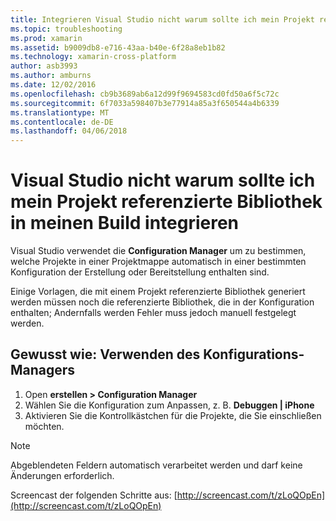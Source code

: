 ```yaml
---
title: Integrieren Visual Studio nicht warum sollte ich mein Projekt referenzierte Bibliothek in meinen Build?
ms.topic: troubleshooting
ms.prod: xamarin
ms.assetid: b9009db8-e716-43aa-b40e-6f28a8eb1b82
ms.technology: xamarin-cross-platform
author: asb3993
ms.author: amburns
ms.date: 12/02/2016
ms.openlocfilehash: cb9b3689ab6a12d99f9694583cd0fd50a6f5c72c
ms.sourcegitcommit: 6f7033a598407b3e77914a85a3f650544a4b6339
ms.translationtype: MT
ms.contentlocale: de-DE
ms.lasthandoff: 04/06/2018
---
```

# <a name="why-doesnt-visual-studio-include-my-referenced-library-project-in-my-build"></a>Visual Studio nicht warum sollte ich mein Projekt referenzierte Bibliothek in meinen Build integrieren

Visual Studio verwendet die **Configuration Manager** um zu bestimmen, welche Projekte in einer Projektmappe automatisch in einer bestimmten Konfiguration der Erstellung oder Bereitstellung enthalten sind.

Einige Vorlagen, die mit einem Projekt referenzierte Bibliothek generiert werden müssen noch die referenzierte Bibliothek, die in der Konfiguration enthalten; Andernfalls werden Fehler muss jedoch manuell festgelegt werden.

## <a name="how-to-use-the-configuration-manager"></a>Gewusst wie: Verwenden des Konfigurations-Managers

1. Open **erstellen > Configuration Manager**
2. Wählen Sie die Konfiguration zum Anpassen, z. B. **Debuggen | iPhone**
3. Aktivieren Sie die Kontrollkästchen für die Projekte, die Sie einschließen möchten.

> [!NOTE]
> Abgeblendeten Feldern automatisch verarbeitet werden und darf keine Änderungen erforderlich.

Screencast der folgenden Schritte aus: [http://screencast.com/t/zLoQOpEn](http://screencast.com/t/zLoQOpEn)
